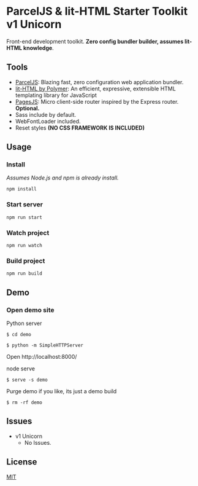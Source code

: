 # ParcelJS & lit-HTML Starter Toolkit v1 Unicorn

Front-end development toolkit. **Zero config bundler builder, assumes lit-HTML knowledge**.

## Tools

- [ParcelJS](https://parceljs.org/): Blazing fast, zero configuration web application bundler.
- [lit-HTML by Polymer](https://lit-html.polymer-project.org/): An efficient, expressive, extensible HTML templating library for JavaScript
- [PagesJS](https://visionmedia.github.io/page.js/): Micro client-side router inspired by the Express router. **Optional.**
- Sass include by default.
- WebFontLoader included.
- Reset styles **(NO CSS FRAMEWORK IS INCLUDED)**

## Usage

### Install
*Assumes Node.js and npm is already install.*
```console
npm install
```

### Start server
```
npm run start
```

### Watch project
```
npm run watch
```

### Build project
```
npm run build
```

## Demo
### Open demo site
Python server
```console
$ cd demo

$ python -m SimpleHTTPServer 

```
Open
http://localhost:8000/

node serve
```console
$ serve -s demo
```

Purge demo if you like, its just a demo build
```
$ rm -rf demo
```

## Issues
- v1 Unicorn
    - No Issues.
## License
[MIT](LICENSE)